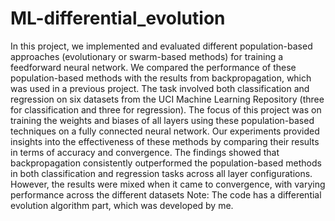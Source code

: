 # ML-differential_evolution
In this project, we implemented and evaluated different population-based approaches (evolutionary or swarm-based methods) for training a feedforward neural network. We compared the performance of these population-based methods with the results from backpropagation, which was used in a previous project. The task involved both classification and
regression on six datasets from the UCI Machine Learning Repository (three for classification and three for regression). The focus of this project was on training the weights and biases of all layers using these population-based techniques on a fully connected neural network. Our experiments provided insights into the effectiveness of these methods by comparing their results in terms of accuracy and convergence. The findings showed that backpropagation consistently outperformed the population-based methods in both classification and regression tasks across all layer configurations. However, the results were mixed when it came to convergence, with varying performance across the different datasets
Note: The code has a differential evolution algorithm part, which was developed by me.
